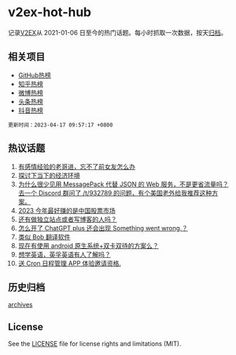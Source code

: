 # v2ex-hot-hub

 记录[V2EX](https://www.v2ex.com/)从 2021-01-06 日至今的热门话题。每小时抓取一次数据，按天[归档](archives)。
 
 ## 相关项目

- [GitHub热榜](https://github.com/it985/github-hot-hub)
- [知乎热榜](https://github.com/it985/zhihu-hot-hub)
- [微博热榜](https://github.com/it985/weibo-hot-hub)
- [头条热榜](https://github.com/it985/toutiao-hot-hub)
- [抖音热榜](https://github.com/it985/douyin-hot-hub)


 `更新时间：2023-04-17 09:57:17 +0800`

## 热议话题

1. [有感情经验的老哥进，忘不了前女友怎么办](https://www.v2ex.com/t/932912)
1. [探讨下当下的经济环境](https://www.v2ex.com/t/932889)
1. [为什么很少见用 MessagePack 代替 JSON 的 Web 服务，不是更省流量吗？去一个 Discord 群问了 /t/932789 的问题，有个美国老外给我推荐这种方案。](https://www.v2ex.com/t/932879)
1. [2023 今年最好赚的是中国股票市场](https://www.v2ex.com/t/932880)
1. [还有做独立站点或者写博客的人吗？](https://www.v2ex.com/t/932931)
1. [怎么开了 ChatGPT plus 还会出现 Something went wrong.？](https://www.v2ex.com/t/932930)
1. [类似 Bob 翻译软件](https://www.v2ex.com/t/932954)
1. [现在有使用 android 原生系统+双卡双待的方案么？](https://www.v2ex.com/t/932905)
1. [想学英语，英孚英语有人了解吗？](https://www.v2ex.com/t/932909)
1. [送 Cron 日程管理 APP 体验邀请资格.](https://www.v2ex.com/t/932869)

## 历史归档

[archives](archives)

## License

See the [LICENSE](LICENSE) file for license rights and limitations (MIT).
